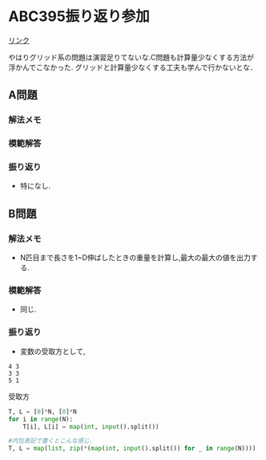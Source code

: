 # ABC395振り返り**参加**
[リンク](https://atcoder.jp/contests/abc395/tasks)

やはりグリッド系の問題は演習足りてないな.C問題も計算量少なくする方法が浮かんでこなかった.
グリッドと計算量少なくする工夫も学んで行かないとな．
## A問題

### 解法メモ


### 模範解答

### 振り返り
- 特になし.

## B問題

### 解法メモ
- N匹目まで長さを1~D伸ばしたときの重量を計算し,最大の最大の値を出力する.

### 模範解答
- 同じ.
### 振り返り
- 変数の受取方として,
```入力
4 3
3 3
5 1
```
受取方
```Python
T, L = [0]*N, [0]*N
for i in range(N):
    T[i], L[i] = map(int, input().split())

#内包表記で書くとこんな感じ.
T, L = map(list, zip(*(map(int, input().split()) for _ in range(N))))
```